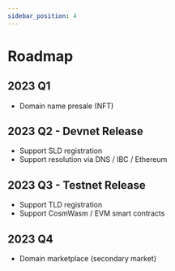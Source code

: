```yaml
---
sidebar_position: 4
---
```


# Roadmap

## 2023 Q1

- Domain name presale (NFT)

## 2023 Q2 - Devnet Release

- Support SLD registration
- Support resolution via DNS / IBC / Ethereum

## 2023 Q3 - Testnet Release

- Support TLD registration
- Support CosmWasm / EVM smart contracts

## 2023 Q4

- Domain marketplace (secondary market)
